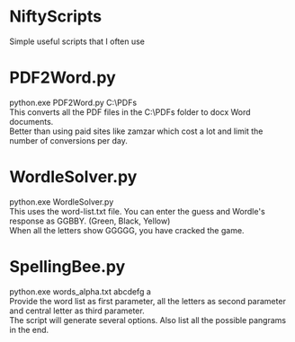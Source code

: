 # NiftyScripts
Simple useful scripts that I often use

PDF2Word.py
===========
python.exe PDF2Word.py C:\PDFs<br>
This converts all the PDF files in the C:\PDFs folder to docx Word documents. <br>
Better than using paid sites like zamzar which cost a lot and limit the number of conversions per day. 

WordleSolver.py
===============
python.exe WordleSolver.py <br>
This uses the word-list.txt file. You can enter the guess and Wordle's response as GGBBY. (Green, Black, Yellow)<br>
When all the letters show GGGGG, you have cracked the game.<br>

SpellingBee.py
==============
python.exe words_alpha.txt abcdefg a<br>
Provide the word list as first parameter, all the letters as second parameter and central letter as third parameter.<br>
The script will generate several options. Also list all the possible pangrams in the end. <br>
